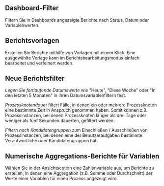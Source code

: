 ## Dashboard-Filter

Filtern Sie in Dashboards angezeigte Berichte nach Status, Datum oder Variablenwerten.

## Berichtsvorlagen

Erstellen Sie Berichte mithilfe von Vorlagen mit einem Klick. Eine ausgewählte Vorlage kann im Berichtsbearbeitungsmodus einfach bearbeitet und verfeinert werden.

## Neue Berichtsfilter

*Legen Sie fortlaufende Datumswerte* wie "Heute", "Diese Woche" oder "In den letzten 5 Monaten" in Ihren Datumsvariablenfiltern fest.

*Prozessknotendauer* filtert Fälle, in denen ein oder mehrere Prozessknoten eine bestimmte Zeit in Anspruch genommen haben. Somit können z.B. Prozessinstanzen, bei denen Prozessknoten länger als drei Tage oder weniger als fünf Sekunden dauerten, gefiltert werden.

*Filtern nach Kandidatengruppen* zum Einschließen / Ausschließen von Prozessinstanzen, bei denen eine der Benutzeraufgaben bestimmte Verantwortliche oder Kandidatengruppen hat.

## Numerische Aggregations-Berichte für Variablen

Wählen Sie in der Ansichtsoption eine Zahlenvariable aus, um Berichte zu erstellen, in denen eine Aggregation (z.B. Summe oder Durchschnitt) der Werte einer Variablen für einen Prozess angezeigt wird.
